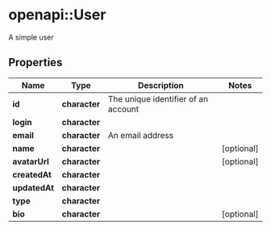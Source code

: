 # openapi::User

A simple user

## Properties
Name | Type | Description | Notes
------------ | ------------- | ------------- | -------------
**id** | **character** | The unique identifier of an account | 
**login** | **character** |  | 
**email** | **character** | An email address | 
**name** | **character** |  | [optional] 
**avatarUrl** | **character** |  | [optional] 
**createdAt** | **character** |  | 
**updatedAt** | **character** |  | 
**type** | **character** |  | 
**bio** | **character** |  | [optional] 


